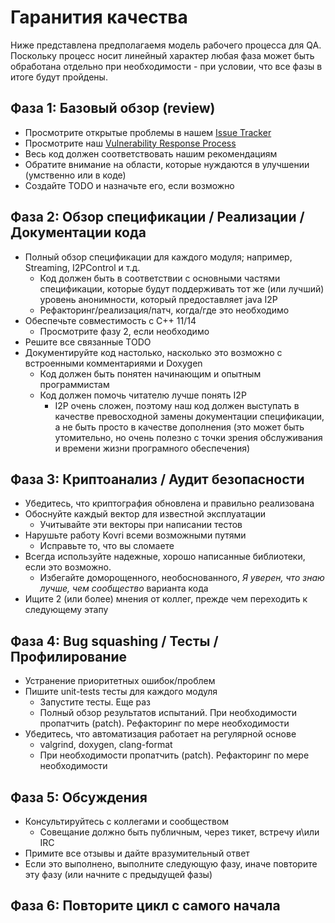 # Гаранития качества

Ниже представлена предполагаемя модель рабочего процесса для QA. Поскольку процесс носит линейный характер любая фаза может быть обработана отдельно при необходимости - при условии, что все фазы в итоге будут пройдены.

## Фаза 1: Базовый обзор (review)

- Просмотрите открытые проблемы в нашем [Issue Tracker](https://github.com/monero-project/kovri/issues/)
- Просмотрите наш [Vulnerability Response Process](https://github.com/anonimal/meta/blob/master/VULNERABILITY_RESPONSE_PROCESS.md)
- Весь код должен соответствовать нашим рекомендациям
- Обратите внимание на области, которые нуждаются в улучшении (умственно или в коде)
- Создайте TODO и назначьте его, если возможно

## Фаза 2: Обзор спецификации /  Реализации / Документации кода

- Полный обзор спецификации для каждого модуля; например, Streaming, I2PControl и т.д.
  - Код должен быть в соответствии с основными частями спецификации, которые будут поддерживать тот же (или лучший) уровень анонимности, который предоставляет java I2P
  - Рефакторинг/реализация/патч, когда/где это необходимо
- Обеспечьте совместимость с C++ 11/14
  - Просмотрите фазу 2, если необходимо
- Решите все связанные TODO
- Документируйте код настолько, насколько это возможно с встроенными комментариями и Doxygen
  - Код должен быть понятен начинающим и опытным программистам
  - Код должен помочь читателю лучше понять I2P
    - I2P очень сложен, поэтому наш код должен выступать в качестве превосходной замены документации спецификации, а не быть просто в качестве дополнения (это может быть утомительно, но очень полезно с точки зрения обслуживания и времени жизни програмного обеспечения)

## Фаза 3: Криптоанализ / Аудит безопасности

- Убедитесь, что криптография обновлена и правильно реализована
- Обоснуйте каждый вектор для известной эксплуатации
  - Учитывайте эти векторы при написании тестов
- Нарушьте работу Kovri всеми возможными путями
  - Исправьте то, что вы сломаете
- Всегда используйте надежные, хорошо написанные библиотеки, если это возможно.
  - Избегайте доморощенного, необоснованного, *Я уверен, что знаю лучше, чем сообщество* варианта кода
- Ищите 2 (или более) мнения от коллег, прежде чем переходить к следующему этапу

## Фаза 4: Bug squashing / Тесты / Профилирование

- Устранение приоритетных ошибок/проблем
- Пишите unit-tests тесты для каждого модуля
  - Запустите тесты. Еще раз
  - Полный обзор результатов испытаний. При необходимости пропатчить (patch). Рефакторинг по мере необходимости
- Убедитесь, что автоматизация работает на регулярной основе
  - valgrind, doxygen, clang-format
  - При необходимости пропатчить (patch). Рефакторинг по мере необходимости

## Фаза 5: Обсуждения

- Консультируйтесь с коллегами и сообществом
  - Совещание должно быть публичным, через тикет, встречу и\или IRC
- Примите все отзывы и дайте вразумительный ответ
- Если это выполнено, выполните следующую фазу, иначе повторите эту фазу (или начните с предыдущей фазы)

## Фаза 6: Повторите цикл с самого начала
